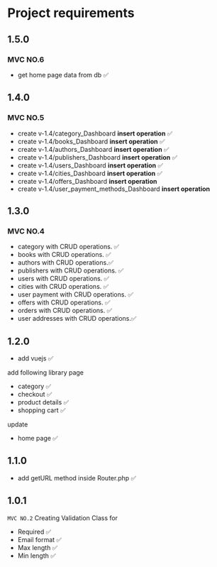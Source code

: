 # Project requirements

## 1.5.0

### MVC NO.6

- get home page data from db ✅

## 1.4.0

### MVC NO.5

- create v-1.4/category_Dashboard **insert operation** ✅
- create v-1.4/books_Dashboard **insert operation** ✅
- create v-1.4/authors_Dashboard **insert operation** ✅
- create v-1.4/publishers_Dashboard **insert operation** ✅
- create v-1.4/users_Dashboard **insert operation** ✅
- create v-1.4/cities_Dashboard **insert operation** ✅
- create v-1.4/offers_Dashboard **insert operation**
- create v-1.4/user_payment_methods_Dashboard **insert operation**

## 1.3.0

### MVC NO.4

- category with CRUD operations. ✅
- books with CRUD operations. ✅
- authors with CRUD operations.✅
- publishers with CRUD operations. ✅
- users with CRUD operations. ✅
- cities with CRUD operations. ✅
- user payment with CRUD operations. ✅
- offers with CRUD operations. ✅
- orders with CRUD operations. ✅
- user addresses with CRUD operations.✅

## 1.2.0

- add vuejs ✅

add following library page

- category ✅
- checkout ✅
- product details ✅
- shopping cart ✅

update

- home page ✅

## 1.1.0

- add getURL method inside Router.php ✅

## 1.0.1

`MVC NO.2`
Creating Validation Class for

- Required ✅
- Email format ✅
- Max length ✅
- Min length ✅
